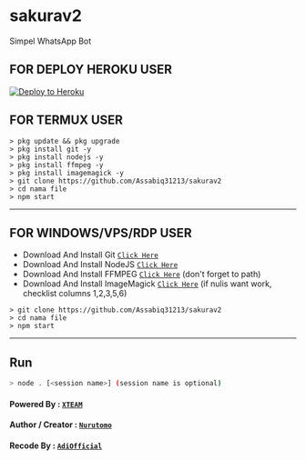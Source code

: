 # sakurav2

Simpel WhatsApp Bot

## FOR DEPLOY HEROKU USER


<p><a href="https://heroku.com/deploy?template=https://github.com/Assabiq31213/sakurav2"> <img src="https://www.herokucdn.com/deploy/button.svg" alt="Deploy to Heroku" /></a></p>


## FOR TERMUX USER

```
> pkg update && pkg upgrade
> pkg install git -y
> pkg install nodejs -y
> pkg install ffmpeg -y
> pkg install imagemagick -y
> git clone https://github.com/Assabiq31213/sakurav2
> cd nama file
> npm start
```

---------

## FOR WINDOWS/VPS/RDP USER

* Download And Install Git [`Click Here`](https://git-scm.com/downloads)
* Download And Install NodeJS [`Click Here`](https://nodejs.org/en/download)
* Download And Install FFMPEG [`Click Here`](https://ffmpeg.org/download.html) (don't forget to path)
* Download And Install ImageMagick [`Click Here`](https://imagemagick.org/script/download.php) (if nulis want work,  checklist columns 1,2,3,5,6)

```
> git clone https://github.com/Assabiq31213/sakurav2
> cd nama file
> npm start
```

---------

## Run

```bash
> node . [<session name>] (session name is optional)
```

#### Powered By : [`XTEAM`](https://api.xteam.xyz)

#### Author / Creator : [`Nurutomo`](https://GitHub.com/Nurutomo/wabot-aq)

#### Recode By : [`AdiOfficial`](https://youtube.com/channel/UCXzxFx9pitmYFLJo4nHrRPg)
